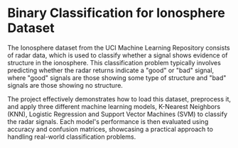 # Binary Classification for Ionosphere Dataset

The Ionosphere dataset from the UCI Machine Learning Repository consists of radar data, which is used to classify whether a signal shows evidence of structure in the ionosphere. This classification problem typically involves predicting whether the radar returns indicate a "good" or "bad" signal, where "good" signals are those showing some type of structure and "bad" signals are those showing no structure.

The project effectively demonstrates how to load this dataset, preprocess it, and apply three different machine learning models, K-Nearest Neighbors (KNN), Logistic Regression and Support Vector Machines (SVM) to classify the radar signals. Each model's performance is then evaluated using accuracy and confusion matrices, showcasing a practical approach to handling real-world classification problems.
